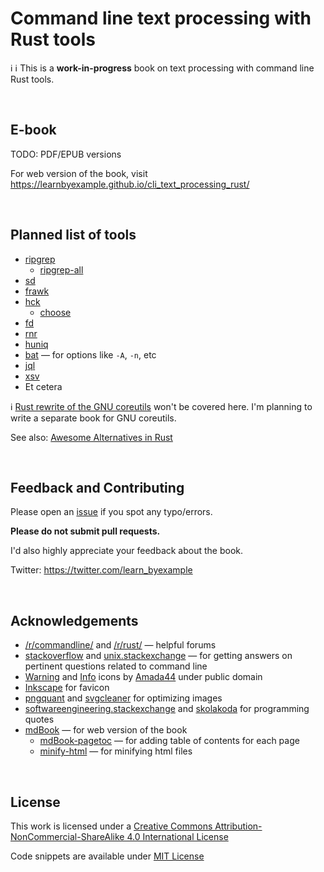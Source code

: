 # Command line text processing with Rust tools

:information_source: :information_source: This is a **work-in-progress** book on text processing with command line Rust tools.

<br>

## E-book

TODO: PDF/EPUB versions

For web version of the book, visit https://learnbyexample.github.io/cli_text_processing_rust/

<br>

## Planned list of tools

* [ripgrep](https://github.com/BurntSushi/ripgrep)
    * [ripgrep-all](https://github.com/phiresky/ripgrep-all)
* [sd](https://github.com/chmln/sd)
* [frawk](https://github.com/ezrosent/frawk)
* [hck](https://github.com/sstadick/hck)
    * [choose](https://github.com/theryangeary/choose)
* [fd](https://github.com/sharkdp/fd)
* [rnr](https://github.com/ChuckDaniels87/rnr)
* [huniq](https://github.com/koraa/huniq)
* [bat](https://github.com/sharkdp/bat) — for options like `-A`, `-n`, etc
* [jql](https://github.com/yamafaktory/jql)
* [xsv](https://github.com/BurntSushi/xsv)
* Et cetera

:information_source: [Rust rewrite of the GNU coreutils](https://github.com/uutils/coreutils) won't be covered here. I'm planning to write a separate book for GNU coreutils.

See also: [Awesome Alternatives in Rust](https://github.com/TaKO8Ki/awesome-alternatives-in-rust)

<br>

## Feedback and Contributing

Please open an [issue](https://github.com/learnbyexample/cli_text_processing_rust/issues) if you spot any typo/errors.

**Please do not submit pull requests.**

I'd also highly appreciate your feedback about the book.

Twitter: https://twitter.com/learn_byexample

<br>

## Acknowledgements

* [/r/commandline/](https://www.reddit.com/r/commandline) and [/r/rust/](https://www.reddit.com/r/rust/) — helpful forums
* [stackoverflow](https://stackoverflow.com/) and [unix.stackexchange](https://unix.stackexchange.com/) — for getting answers on pertinent questions related to command line
* [Warning](https://commons.wikimedia.org/wiki/File:Warning_icon.svg) and [Info](https://commons.wikimedia.org/wiki/File:Info_icon_002.svg) icons by [Amada44](https://commons.wikimedia.org/wiki/User:Amada44) under public domain
* [Inkscape](https://inkscape.org/) for favicon
* [pngquant](https://pngquant.org/) and [svgcleaner](https://github.com/RazrFalcon/svgcleaner) for optimizing images
* [softwareengineering.stackexchange](https://softwareengineering.stackexchange.com/questions/39/whats-your-favourite-quote-about-programming) and [skolakoda](https://skolakoda.org/programming-quotes) for programming quotes
* [mdBook](https://github.com/rust-lang/mdBook) — for web version of the book
    * [mdBook-pagetoc](https://github.com/JorelAli/mdBook-pagetoc) — for adding table of contents for each page
    * [minify-html](https://github.com/wilsonzlin/minify-html) — for minifying html files

<br>

## License

This work is licensed under a [Creative Commons Attribution-NonCommercial-ShareAlike 4.0 International License](https://creativecommons.org/licenses/by-nc-sa/4.0/)

Code snippets are available under [MIT License](https://github.com/learnbyexample/cli_text_processing_rust/blob/main/LICENSE)

